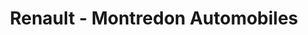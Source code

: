 ---
title: "Renault - Montredon Automobiles"
url: /lunion/renault-montredon-automobiles/
shop: réparation de voitures
---